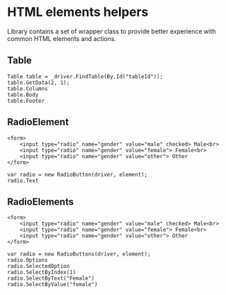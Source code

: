 # HTML elements helpers

Library contains a set of wrapper class to provide better experience with common HTML elements and actions.

## Table

	Table table = _driver.FindTable(By.Id("tableId"));
	table.GetData(2, 1);
	table.Columns
	table.Body
	table.Footer
	
## RadioElement
	
	<form>
        <input type="radio" name="gender" value="male" checked> Male<br>
        <input type="radio" name="gender" value="female"> Female<br>
        <input type="radio" name="gender" value="other"> Other
    </form>
	
	var radio = new RadioButton(driver, element);
	radio.Text
	
## RadioElements
	
	<form>
        <input type="radio" name="gender" value="male" checked> Male<br>
        <input type="radio" name="gender" value="female"> Female<br>
        <input type="radio" name="gender" value="other"> Other
    </form>
	
	var radio = new RadioButtons(driver, element);
	radio.Options
	radio.SelectedOption
	radio.SelectByIndex(1)
	radio.SelectByText("Female")
	radio.SelectByValue("female")